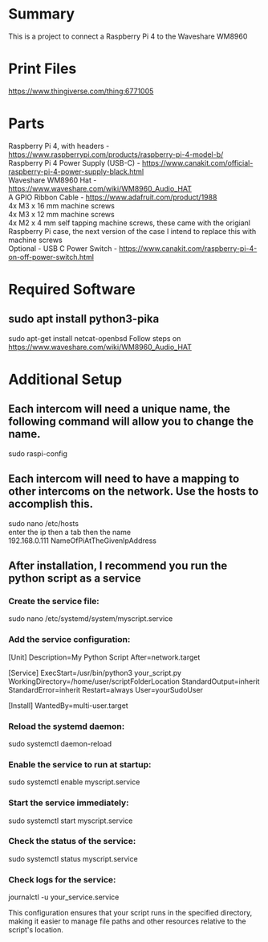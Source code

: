 # Summary
This is a project to connect a Raspberry Pi 4 to the Waveshare WM8960

# Print Files
https://www.thingiverse.com/thing:6771005

# Parts
Raspberry Pi 4, with headers - https://www.raspberrypi.com/products/raspberry-pi-4-model-b/  
Raspberry Pi 4 Power Supply (USB-C) - https://www.canakit.com/official-raspberry-pi-4-power-supply-black.html  
Waveshare WM8960 Hat - https://www.waveshare.com/wiki/WM8960_Audio_HAT  
A GPIO Ribbon Cable - https://www.adafruit.com/product/1988  
4x M3 x 16 mm machine screws  
4x M3 x 12 mm machine screws  
4x M2 x 4 mm self tapping machine screws, these came with the origianl Raspberry Pi case, the next version of the case I intend to replace this with machine screws  
Optional - USB C Power Switch - https://www.canakit.com/raspberry-pi-4-on-off-power-switch.html  

# Required Software
## sudo apt install python3-pika
sudo apt-get install netcat-openbsd
Follow steps on https://www.waveshare.com/wiki/WM8960_Audio_HAT

# Additional Setup
## Each intercom will need a unique name, the following command will allow you to change the name.
sudo raspi-config 

## Each intercom will need to have a mapping to other intercoms on the network. Use the hosts to accomplish this.
sudo nano /etc/hosts  
enter the ip then a tab then the name  
192.168.0.111	NameOfPiAtTheGivenIpAddress

## After installation, I recommend you run the python script as a service
### Create the service file:
sudo nano /etc/systemd/system/myscript.service

### Add the service configuration:

[Unit]
Description=My Python Script
After=network.target

[Service]
ExecStart=/usr/bin/python3 your_script.py
WorkingDirectory=/home/user/scriptFolderLocation
StandardOutput=inherit
StandardError=inherit
Restart=always
User=yourSudoUser

[Install]
WantedBy=multi-user.target

### Reload the systemd daemon:
sudo systemctl daemon-reload

### Enable the service to run at startup:
sudo systemctl enable myscript.service

### Start the service immediately:
sudo systemctl start myscript.service

### Check the status of the service:
sudo systemctl status myscript.service

### Check logs for the service:
journalctl -u your_service.service

This configuration ensures that your script runs in the specified directory, making it easier to manage file paths and other resources relative to the script's location.
